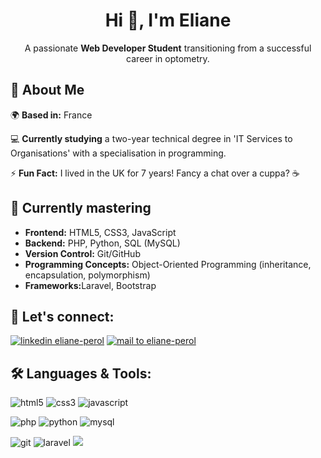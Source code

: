 <h1 align="center">Hi 👋, I'm Eliane</h1>
<p align="center">A passionate <strong>Web Developer Student</strong> transitioning from a successful career in optometry.</p>

<h2>🌟 About Me</h2>
<p>🌍 <strong>Based in:</strong> France</p>
<p>💻 <strong>Currently studying</strong> a two-year technical degree in 'IT Services to Organisations' with a specialisation in programming.</p>
<p>⚡ <strong>Fun Fact:</strong> I lived in the UK for 7 years! Fancy a chat over a cuppa? ☕</p>

<h2>🎯 Currently mastering</h2>
<ul>
    <li><strong>Frontend:</strong> HTML5, CSS3, JavaScript</li>
    <li><strong>Backend:</strong> PHP, Python, SQL (MySQL)</li>
    <li><strong>Version Control:</strong> Git/GitHub</li>
    <li><strong>Programming Concepts:</strong> Object-Oriented Programming (inheritance, encapsulation, polymorphism)</li>
    <li><strong>Frameworks:</strong>Laravel, Bootstrap</li>
</ul>


<h2>🤝 Let's connect:</h2>
<p>
  <a href="https://linkedin.com/in/eliane-perol" target="blank"><img src="https://img.shields.io/badge/LinkedIn-0077B5?style=for-the-badge&logo=linkedin&logoColor=white" alt="linkedin eliane-perol" /></a>
  <a href="mailto:eliane.perol@gmail.com" target="blank"><img src="https://img.shields.io/badge/Gmail-D14836?style=for-the-badge&logo=gmail&logoColor=white" alt="mail to eliane-perol" /></a>
</p>

<h2>🛠️ Languages & Tools:</h2>
<p>
    <img src="https://img.shields.io/badge/HTML5-E34F26?style=for-the-badge&logo=html5&logoColor=white" alt="html5"/>
    <img src="https://img.shields.io/badge/CSS3-1572B6?style=for-the-badge&logo=css3&logoColor=white" alt="css3"/>
    <img src="https://img.shields.io/badge/JavaScript-F7DF1E?style=for-the-badge&logo=javascript&logoColor=black" alt="javascript"/>
</p>
<p>   
    <img src="https://img.shields.io/badge/PHP-777BB4?style=for-the-badge&logo=php&logoColor=white" alt="php"/>
    <img src="https://img.shields.io/badge/Python-3776AB?style=for-the-badge&logo=python&logoColor=white" alt="python"/>
    <img src="https://img.shields.io/badge/MySQL-00000F?style=for-the-badge&logo=mysql&logoColor=white" alt="mysql"/>
</p>
<p>
    <img src="https://img.shields.io/badge/GIT-E44C30?style=for-the-badge&logo=git&logoColor=white" alt="git"/>
    <img src="https://img.shields.io/badge/Laravel-FF2D20?style=for-the-badge&logo=laravel&logoColor=white" alt="laravel" />
    <img src="https://img.shields.io/badge/Bootstrap-563D7C?style=for-the-badge&logo=bootstrap&logoColor=white alt="bootstrap" />
</p>
